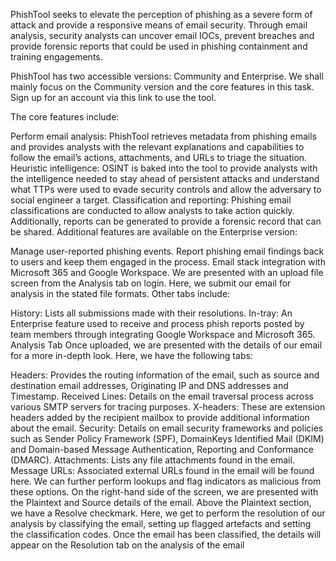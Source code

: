 PhishTool seeks to elevate the perception of phishing as a severe form of attack and provide a responsive means of email security. Through email analysis, security analysts can uncover email IOCs, prevent breaches and provide forensic reports that could be used in phishing containment and training engagements.

PhishTool has two accessible versions: Community and Enterprise. We shall mainly focus on the Community version and the core features in this task. Sign up for an account via this link to use the tool.

The core features include:

Perform email analysis: PhishTool retrieves metadata from phishing emails and provides analysts with the relevant explanations and capabilities to follow the email’s actions, attachments, and URLs to triage the situation.
Heuristic intelligence: OSINT is baked into the tool to provide analysts with the intelligence needed to stay ahead of persistent attacks and understand what TTPs were used to evade security controls and allow the adversary to social engineer a target.
Classification and reporting: Phishing email classifications are conducted to allow analysts to take action quickly. Additionally, reports can be generated to provide a forensic record that can be shared.
Additional features are available on the Enterprise version:

Manage user-reported phishing events.
Report phishing email findings back to users and keep them engaged in the process.
Email stack integration with Microsoft 365 and Google Workspace.
We are presented with an upload file screen from the Analysis tab on login. Here, we submit our email for analysis in the stated file formats. Other tabs include:

History: Lists all submissions made with their resolutions.
In-tray: An Enterprise feature used to receive and process phish reports posted by team members through integrating Google Workspace and Microsoft 365.
Analysis Tab
Once uploaded, we are presented with the details of our email for a more in-depth look. Here, we have the following tabs:

Headers: Provides the routing information of the email, such as source and destination email addresses, Originating IP and DNS addresses and Timestamp.
Received Lines: Details on the email traversal process across various SMTP servers for tracing purposes.
X-headers: These are extension headers added by the recipient mailbox to provide additional information about the email.
Security: Details on email security frameworks and policies such as Sender Policy Framework (SPF), DomainKeys Identified Mail (DKIM) and Domain-based Message Authentication, Reporting and Conformance (DMARC).
Attachments: Lists any file attachments found in the email.
Message URLs: Associated external URLs found in the email will be found here.
We can further perform lookups and flag indicators as malicious from these options. On the right-hand side of the screen, we are presented with the Plaintext and Source details of the email.
Above the Plaintext section, we have a Resolve checkmark. Here, we get to perform the resolution of our analysis by classifying the email, setting up flagged artefacts and setting the classification codes. Once the email has been classified, the details will appear on the Resolution tab on the analysis of the email